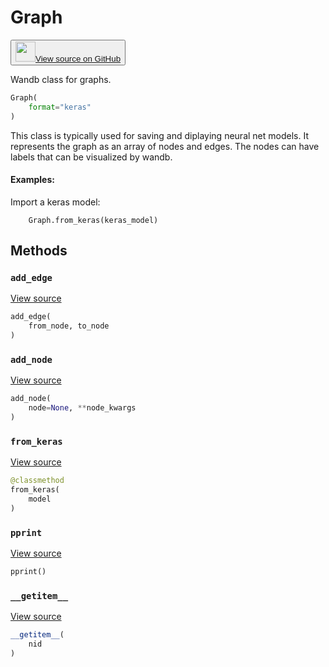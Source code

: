 # Graph

<p><button style={{display: 'flex', alignItems: 'center', backgroundColor: 'white', border: '1px solid #ddd', padding: '10px', borderRadius: '6px', cursor: 'pointer', boxShadow: '0 2px 3px rgba(0,0,0,0.1)', transition: 'all 0.3s'}}><a href='https://www.github.com/wandb/wandb/tree/v0.15.10/wandb/data_types.py#L1399-L1560' style={{fontSize: '1.2em', display: 'flex', alignItems: 'center'}}><img src='https://github.githubassets.com/images/modules/logos_page/GitHub-Mark.png' height='32px' width='32px' style={{marginRight: '10px'}}/>View source on GitHub</a></button></p>


Wandb class for graphs.

```python
Graph(
    format="keras"
)
```

This class is typically used for saving and diplaying neural net models.  It
represents the graph as an array of nodes and edges.  The nodes can have
labels that can be visualized by wandb.

#### Examples:

Import a keras model:

```
    Graph.from_keras(keras_model)
```

## Methods

### `add_edge`

[View source](https://www.github.com/wandb/wandb/tree/v0.15.10/wandb/data_types.py#L1486-L1490)

```python
add_edge(
    from_node, to_node
)
```

### `add_node`

[View source](https://www.github.com/wandb/wandb/tree/v0.15.10/wandb/data_types.py#L1472-L1484)

```python
add_node(
    node=None, **node_kwargs
)
```

### `from_keras`

[View source](https://www.github.com/wandb/wandb/tree/v0.15.10/wandb/data_types.py#L1492-L1521)

```python
@classmethod
from_keras(
    model
)
```

### `pprint`

[View source](https://www.github.com/wandb/wandb/tree/v0.15.10/wandb/data_types.py#L1466-L1470)

```python
pprint()
```

### `__getitem__`

[View source](https://www.github.com/wandb/wandb/tree/v0.15.10/wandb/data_types.py#L1463-L1464)

```python
__getitem__(
    nid
)
```
